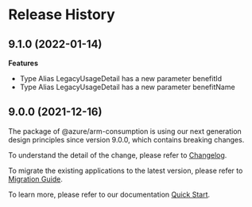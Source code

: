 # Release History
    
## 9.1.0 (2022-01-14)
    
**Features**

  - Type Alias LegacyUsageDetail has a new parameter benefitId
  - Type Alias LegacyUsageDetail has a new parameter benefitName
    
    
## 9.0.0 (2021-12-16)

The package of @azure/arm-consumption is using our next generation design principles since version 9.0.0, which contains breaking changes.

To understand the detail of the change, please refer to [Changelog](https://aka.ms/js-track2-changelog).

To migrate the existing applications to the latest version, please refer to [Migration Guide](https://aka.ms/js-track2-migration-guide).

To learn more, please refer to our documentation [Quick Start](https://aka.ms/js-track2-quickstart).
